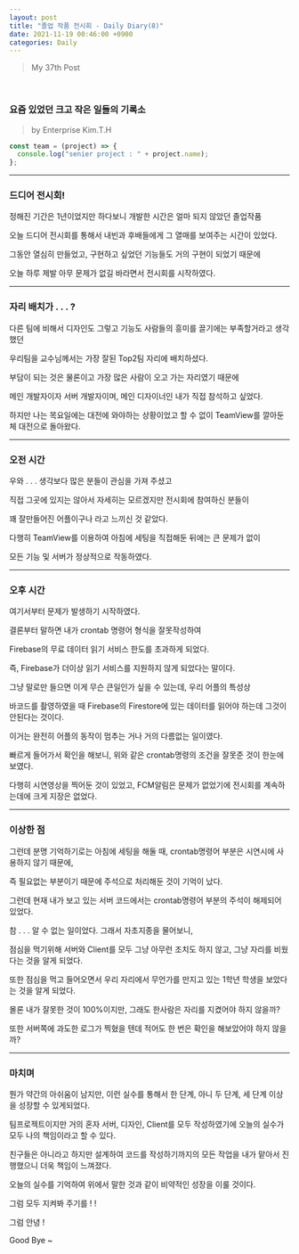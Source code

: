 ```yaml
---
layout: post
title: "졸업 작품 전시회 - Daily Diary(8)"
date: 2021-11-19 00:46:00 +0900
categories: Daily
---
```


> My 37th Post

<br>

### 요즘 있었던 크고 작은 일들의 기록소

> by Enterprise Kim.T.H

```javascript
const team = (project) => {
  console.log("senier project : " + project.name);
};
```

---

### 드디어 전시회!

정해진 기간은 1년이었지만 하다보니 개발한 시간은 얼마 되지 않았던 졸업작품

오늘 드디어 전시회를 통해서 내빈과 후배들에게 그 열매를 보여주는 시간이 있었다.

그동안 열심히 만들었고, 구현하고 싶었던 기능들도 거의 구현이 되었기 때문에

오늘 하루 제발 아무 문제가 없길 바라면서 전시회를 시작하였다.

---

### 자리 배치가 . . . ?

다른 팀에 비해서 디자인도 그렇고 기능도 사람들의 흥미를 끌기에는 부족할거라고 생각했던

우리팀을 교수님께서는 가장 잘된 Top2팀 자리에 배치하셨다.

부담이 되는 것은 물론이고 가장 많은 사람이 오고 가는 자리였기 때문에

메인 개발자이자 서버 개발자이며, 메인 디자이너인 내가 직접 참석하고 싶었다.

하지만 나는 목요일에는 대전에 와야하는 상황이었고 할 수 없이 TeamView를 깔아둔체 대전으로 돌아왔다.

---

### 오전 시간

우와 . . . 생각보다 많은 분들이 관심을 가져 주셨고

직접 그곳에 있지는 않아서 자세히는 모르겠지만 전시회에 참여하신 분들이

꽤 잘만들어진 어플이구나 라고 느끼신 것 같았다.

다행히 TeamView를 이용하여 아침에 세팅을 직접해둔 뒤에는 큰 문제가 없이

모든 기능 및 서버가 정상적으로 작동하였다.

---

### 오후 시간

여기서부터 문제가 발생하기 시작하였다.

결론부터 말하면 내가 crontab 명령어 형식을 잘못작성하여

Firebase의 무료 데이터 읽기 서비스 한도를 초과하게 되었다.

즉, Firebase가 더이상 읽기 서비스를 지원하지 않게 되었다는 말이다.

그냥 말로만 들으면 이게 무슨 큰일인가 싶을 수 있는데, 우리 어플의 특성상

바코드를 촬영하였을 때 Firebase의 Firestore에 있는 데이터를 읽어야 하는데 그것이 안된다는 것이다.

이거는 완전히 어플의 동작이 멈추는 거나 거의 다름없는 일이였다.

빠르게 들어가서 확인을 해보니, 위와 같은 crontab명령의 조건을 잘못준 것이 한눈에 보였다.

다행히 시연영상을 찍어둔 것이 있었고, FCM알림은 문제가 없었기에 전시회를 계속하는데에 크게 지장은 없었다.

---

### 이상한 점

그런데 분명 기억하기로는 아침에 세팅을 해둘 때, crontab명령어 부분은 시연시에 사용하지 않기 때문에,

즉 필요없는 부분이기 때문에 주석으로 처리해둔 것이 기억이 났다.

그런데 현재 내가 보고 있는 서버 코드에서는 crontab명령어 부분의 주석이 해제되어 있었다.

참 . . . 알 수 없는 일이었다. 그래서 자초지종을 물어보니,

점심을 먹기위해 서버와 Client를 모두 그냥 아무런 조치도 하지 않고, 그냥 자리를 비웠다는 것을 알게 되었다.

또한 점심을 먹고 들어오면서 우리 자리에서 무언가를 만지고 있는 1학년 학생을 보았다는 것을 알게 되었다.

몰론 내가 잘못한 것이 100%이지만, 그래도 한사람은 자리를 지켰어야 하지 않을까?

또한 서버쪽에 과도한 로그가 찍혔을 텐데 적어도 한 번은 확인을 해보았어야 하지 않을까?

---

### 마치며

뭔가 약간의 아쉬움이 남지만, 이런 실수를 통해서 한 단계, 아니 두 단계, 세 단계 이상을 성장할 수 있게되었다.

팀프로젝트이지만 거의 혼자 서버, 디자인, Client를 모두 작성하였기에 오늘의 실수가 모두 나의 책임이라고 할 수 있다.

친구들은 아니라고 하지만 설계하여 코드를 작성하기까지의 모든 작업을 내가 맡아서 진행했으니 더욱 책임이 느껴졌다.

오늘의 실수를 기억하여 위에서 말한 것과 같이 비약적인 성장을 이룰 것이다.

그럼 모두 지켜봐 주기를 ! !

그럼 안녕 !

Good Bye ~
